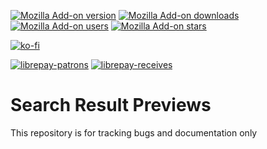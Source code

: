 [![Mozilla Add-on version](https://img.shields.io/amo/v/search_result_previews.svg)](https://addons.mozilla.org/addon/search_result_previews/?src=external-github-shield-downloads)
[![Mozilla Add-on downloads](https://img.shields.io/amo/d/search_result_previews.svg)](https://addons.mozilla.org/addon/search_result_previews/?src=external-github-shield-downloads)
[![Mozilla Add-on users](https://img.shields.io/amo/users/search_result_previews.svg)](https://addons.mozilla.org/addon/search_result_previews/statistics/)
[![Mozilla Add-on stars](https://img.shields.io/amo/stars/search_result_previews.svg)](https://addons.mozilla.org/addon/search_result_previews/reviews/)

[![ko-fi](https://www.ko-fi.com/img/githubbutton_sm.svg)](https://ko-fi.com/fastaddons)

[![librepay-patrons](https://img.shields.io/liberapay/patrons/juraj.masiar.svg?logo=liberapay)](https://liberapay.com/juraj.masiar/)
[![librepay-receives](https://img.shields.io/liberapay/receives/juraj.masiar.svg?logo=liberapay)](https://liberapay.com/juraj.masiar/)

# Search Result Previews
This repository is for tracking bugs and documentation only

